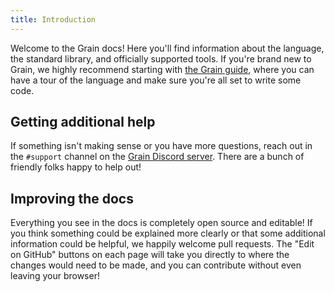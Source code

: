 ```yaml
---
title: Introduction
---
```


Welcome to the Grain docs! Here you'll find information about the language, the standard library, and officially supported tools. If you're brand new to Grain, we highly recommend starting with [the Grain guide](/docs), where you can have a tour of the language and make sure you're all set to write some code.

## Getting additional help

If something isn't making sense or you have more questions, reach out in the `#support` channel on the [Grain Discord server](https://discord.com/invite/grain-lang). There are a bunch of friendly folks happy to help out!

## Improving the docs

Everything you see in the docs is completely open source and editable! If you think something could be explained more clearly or that some additional information could be helpful, we happily welcome pull requests. The "Edit on GitHub" buttons on each page will take you directly to where the changes would need to be made, and you can contribute without even leaving your browser!
